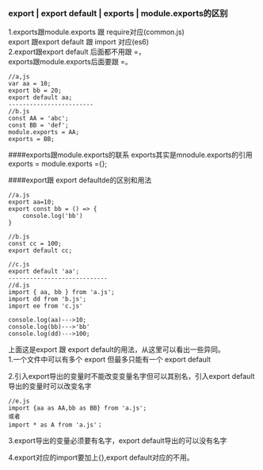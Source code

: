 ### export | export default | exports | module.exports的区别
1.exports跟module.exports 跟 require对应(common.js)   
  export 跟export default 跟 import 对应(es6)    
2.export跟export default 后面都不用跟 =，   
exports跟module.exports后面要跟 =。
```
//a,js
var aa = 10;
export bb = 20;
export default aa;
------------------------
//b.js
const AA = 'abc'; 
const BB = 'def';
module.exports = AA;
exports = BB;  
```
####exports跟module.exports的联系
exports其实是mnodule.exports的引用     
exports = module.exports ={};

####export跟 export defaultde的区别和用法
 
 
 
```
//a.js
export aa=10;
export const bb = () => {
    console.log('bb')
}

//b.js
const cc = 100;
export default cc;

//c.js
export default 'aa';
----------------------------
//d.js 
import { aa, bb } from 'a.js';
import dd from 'b.js';
import ee from 'c.js'

console.log(aa)--->10;
console.log(bb)--->'bb'  
console.log(dd)--->100;
```
上面这是export 跟  export default的用法，从这里可以看出一些异同。     
1.一个文件中可以有多个 export 但最多只能有一个 export default 

2.引入export导出的变量时不能改变变量名字但可以其别名，引入export default导出的变量时可以改变名字
```
//e.js
import {aa as AA,bb as BB} from 'a.js';
或者
import * as A from 'a.js'；
```

3.export导出的变量必须要有名字，export 
default导出的可以没有名字

4.export对应的import要加上{},export default对应的不用。 